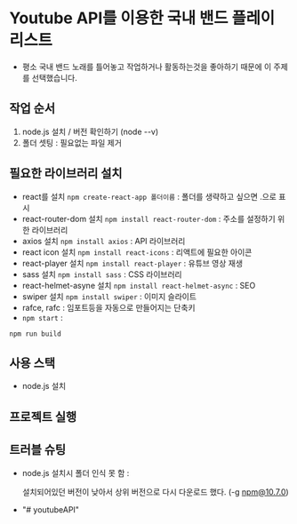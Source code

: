 # Youtube API를 이용한 국내 밴드 플레이 리스트
- 평소 국내 밴드 노래를 틀어놓고 작업하거나 활동하는것을 좋아하기 때문에 이 주제를 선택했습니다.

## 작업 순서
1. node.js 설치 / 버전 확인하기 (node --v)
2. 폴더 셋팅 : 필요없는 파일 제거

## 필요한 라이브러리 설치
- react를 설치 `npm create-react-app 폴더이름` : 폴더를 생략하고 싶으면 .으로 표시
- react-router-dom 설치 `npm install react-router-dom` : 주소를 설정하기 위한 라이브러리
- axios 설치 `npm install axios` : API 라이브러리
- react icon 설치 `npm install react-icons` : 리액트에 필요한 아이콘 
- react-player 설치 `npm install react-player` : 유튜브 영상 재생
- sass 설치 `npm install sass` : CSS 라이브러리
- react-helmet-asyne 설치 `npm install react-helmet-async` : SEO
- swiper 설치 `npm install swiper` : 이미지 슬라이트
- rafce, rafc : 임포트등을 자동으로 만들어지는 단축키
- `npm start` : 

`npm run build`

## 사용 스택
- node.js 설치


## 프로젝트 실행


## 트러블 슈팅
- node.js 설치시 폴더 인식 못 함 : 

    설치되어있던 버전이 낮아서 상위 버전으로 다시 다운로드 했다. (-g npm@10.7.0)

- "# youtubeAPI" 

